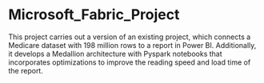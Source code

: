 # Microsoft_Fabric_Project
This project carries out a version of an existing project, which connects a Medicare dataset with 198 million rows to a report in Power BI. Additionally, it develops a Medallion architecture with Pyspark notebooks that incorporates optimizations to improve the reading speed and load time of the report.
